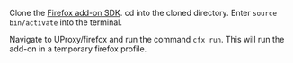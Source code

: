 Clone the [Firefox add-on SDK](git@github.com:mozilla/addon-sdk.git). cd into the cloned directory. Enter `source bin/activate` into the terminal.

Navigate to UProxy/firefox and run the command `cfx run`. This will run the add-on in a temporary firefox profile.